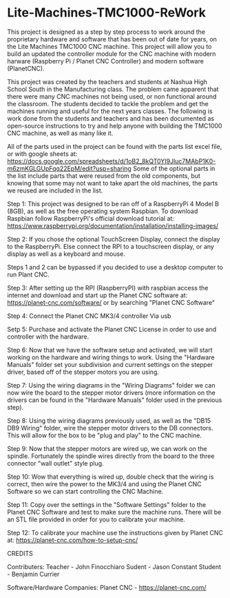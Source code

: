 # Lite-Machines-TMC1000-ReWork
This project is designed as a step by step process to work around the proprietary hardware and software that has been out of date for years, on the Lite Machines TMC1000 CNC
machine. This project will allow you to build an updated the controller module for the CNC machine with modern harware (Raspberry Pi / Planet CNC Controller) and modern software
(PlanetCNC).

This project was created by the teachers and students at Nashua High School South in the Manufacturing class. The problem came apparent that there were many CNC machines not being
used, or non functional around the classroom. The students decided to tackle the problem and get the machines running and useful for the next years classes. The following is work
done from the students and teachers and has been documented as open-source instructions to try and help anyone with building the TMC1000 CNC machine, as well as many like it.

All of the parts used in the project can be found with the parts list excel file, or with google sheets at:
https://docs.google.com/spreadsheets/d/1oB2_8kQT0YI9Jluc7MAbP1K0-m6zmKGLGUpFqq22EpM/edit?usp=sharing
Some of the optional parts in the list include parts that were reused from the old components, but knowing that some may not want to take apart the old machines, the parts we 
reused are included in the list.

Step 1: This project was designed to be ran off of a RaspberryPi 4 Model B (8GB), as well as the free operating system Raspbian. To download Raspbian follow RaspberryPi's official
download tutorial at: https://www.raspberrypi.org/documentation/installation/installing-images/

Step 2:
        If you chose the optional TouchScreen Display, connect the display to the RaspberryPi. Else connect the RPI to a touchscreen display, or any display as well as a keyboard
and mouse.

Steps 1 and 2 can be bypassed if you decided to use a desktop computer to run Plant CNC.

Step 3: After setting up the RPI (RaspberryPI) with raspbian access the internet and download and start up the Planet CNC software at: https://planet-cnc.com/software/ or by 
searching "Planet CNC Software"

Step 4: Connect the Planet CNC MK3/4 controller Via usb

Setp 5: Purchase and activate the Planet CNC License in order to use and controller with the hardware.

Step 6: Now that we have the software setup and activated, we will start working on the hardware and wiring things to work. Using the "Hardware Manuals" folder 
set your subdivision and current settings on the stepper driver, based off of the stepper motors you are using.

Step 7: Using the wiring diagrams in the "Wiring Diagrams" folder we can now wire the board to the stepper motor drivers (more information on the drivers can be found in the 
"Hardware Manuals" folder used in the previous step).

Step 8: Using the wiring diagrams previously used, as well as the "DB15 DB9 Wiring" folder, wire the stepper motor drivers to the DB connectors. This will allow for the box to 
be "plug and play" to the CNC machine.

Step 9: Now that the stepper motors are wired up, we can work on the spindle. Fortunately the spindle wires directly from the board to the three connector "wall outlet" style 
plug.

Step 10: Wow that everything is wired up, double check that the wiring is correct, then wire the power to the MK3/4 and using the Planet CNC Software so we can start controlling 
the CNC Machine.

Step 11: Copy over the settings in the "Software Settings" folder to the Planet CNC Software and test to make sure the machine runs. There will be an STL file provided in order 
for you to calibrate your machine.

Step 12: To calibrate your machine use the instructions given by Planet CNC at: https://planet-cnc.com/how-to-setup-cnc/

CREDITS

Contributers:
        Teacher - John Finocchiaro
        Sudent - Jason Constant
        Student - Benjamin Currier
        
Software/Hardware Companies:
        Planet CNC - https://planet-cnc.com/

